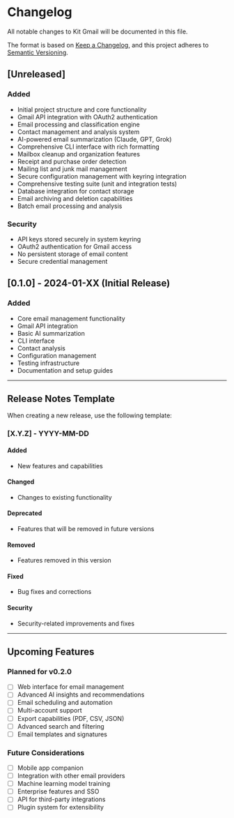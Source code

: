 # Changelog

All notable changes to Kit Gmail will be documented in this file.

The format is based on [Keep a Changelog](https://keepachangelog.com/en/1.0.0/),
and this project adheres to [Semantic Versioning](https://semver.org/spec/v2.0.0.html).

## [Unreleased]

### Added
- Initial project structure and core functionality
- Gmail API integration with OAuth2 authentication
- Email processing and classification engine
- Contact management and analysis system
- AI-powered email summarization (Claude, GPT, Grok)
- Comprehensive CLI interface with rich formatting
- Mailbox cleanup and organization features
- Receipt and purchase order detection
- Mailing list and junk mail management
- Secure configuration management with keyring integration
- Comprehensive testing suite (unit and integration tests)
- Database integration for contact storage
- Email archiving and deletion capabilities
- Batch email processing and analysis

### Security
- API keys stored securely in system keyring
- OAuth2 authentication for Gmail access
- No persistent storage of email content
- Secure credential management

## [0.1.0] - 2024-01-XX (Initial Release)

### Added
- Core email management functionality
- Gmail API integration
- Basic AI summarization
- CLI interface
- Contact analysis
- Configuration management
- Testing infrastructure
- Documentation and setup guides

---

## Release Notes Template

When creating a new release, use the following template:

### [X.Y.Z] - YYYY-MM-DD

#### Added
- New features and capabilities

#### Changed  
- Changes to existing functionality

#### Deprecated
- Features that will be removed in future versions

#### Removed
- Features removed in this version

#### Fixed
- Bug fixes and corrections

#### Security
- Security-related improvements and fixes

---

## Upcoming Features

### Planned for v0.2.0
- [ ] Web interface for email management
- [ ] Advanced AI insights and recommendations  
- [ ] Email scheduling and automation
- [ ] Multi-account support
- [ ] Export capabilities (PDF, CSV, JSON)
- [ ] Advanced search and filtering
- [ ] Email templates and signatures

### Future Considerations
- [ ] Mobile app companion
- [ ] Integration with other email providers
- [ ] Machine learning model training
- [ ] Enterprise features and SSO
- [ ] API for third-party integrations
- [ ] Plugin system for extensibility